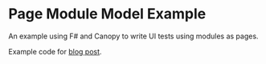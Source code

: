 # Page Module Model Example

An example using F# and Canopy to write UI tests using modules as pages.

Example code for [blog post](http://devonburriss.me/page-module-model/).
